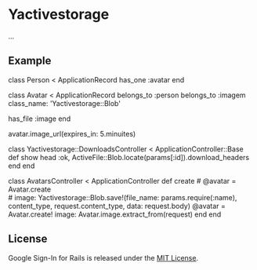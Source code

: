 # Yactivestorage

...

## Example

class Person < ApplicationRecord
  has_one :avatar
end

class Avatar < ApplicationRecord
  belongs_to :person
  belongs_to :imagem class_name: 'Yactivestorage::Blob'

  has_file :image
end

avatar.image_url(expires_in: 5.minuites)

class Yactivestorage::DownloadsController < ApplicationController::Base
  def show
    head :ok, ActiveFile::Blob.locate(params[:id]).download_headers
  end
end

class AvatarsController < ApplicationController
  def create
    # @avatar = Avatar.create \
    #   image: Yactivestorage::Blob.save!(file_name: params.require(:name), content_type, request.content_type, data: request.body)
    @avatar = Avatar.create! image: Avatar.image.extract_from(request)
  end
end

## License

Google Sign-In for Rails is released under the [MIT License](https://opensource.org/licenses/MIT).
